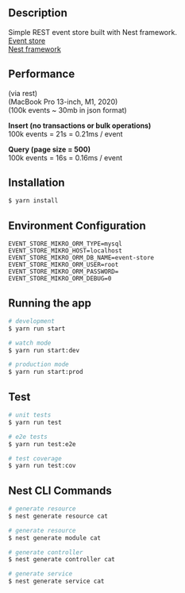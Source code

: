 
## Description

Simple REST event store built with Nest framework.  
[Event store](https://www.eventstore.com/event-sourcing)  
[Nest framework](https://github.com/nestjs/nest)

## Performance 
(via rest)  
(MacBook Pro 13-inch, M1, 2020)  
(100k events ~ 30mb in json format)
  
**Insert (no transactions or bulk operations)**  
100k events = 21s = 0.21ms / event

**Query (page size = 500)**  
100k events = 16s = 0.16ms / event


## Installation

```bash
$ yarn install
```

## Environment Configuration
```env
EVENT_STORE_MIKRO_ORM_TYPE=mysql 
EVENT_STORE_MIKRO_HOST=localhost
EVENT_STORE_MIKRO_ORM_DB_NAME=event-store
EVENT_STORE_MIKRO_ORM_USER=root
EVENT_STORE_MIKRO_ORM_PASSWORD=
EVENT_STORE_MIKRO_ORM_DEBUG=0
```

## Running the app

```bash
# development
$ yarn run start

# watch mode
$ yarn run start:dev

# production mode
$ yarn run start:prod
```

## Test

```bash
# unit tests
$ yarn run test

# e2e tests
$ yarn run test:e2e

# test coverage
$ yarn run test:cov
```

## Nest CLI Commands

```bash
# generate resource 
$ nest generate resource cat

# generate resource 
$ nest generate module cat

# generate controller 
$ nest generate controller cat

# generate service 
$ nest generate service cat
```

